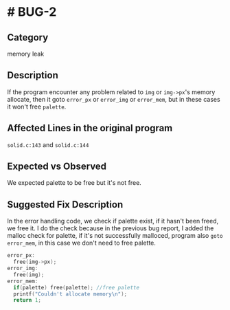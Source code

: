 # # BUG-2
## Category
memory leak

## Description
If the program encounter any problem related to `img` or `img->px`'s memory allocate, then it goto `error_px` or `error_img` or `error_mem`, but in these cases it won't free `palette`.

## Affected Lines in the original program
`solid.c:143` and `solid.c:144`

## Expected vs Observed
We expected palette to be free but it's not free.

## Suggested Fix Description
In the error handling code, we check if palette exist, if it hasn't been freed, we free it.
I do the check because in the previous bug report, I added the malloc check for palette, if it's not successfully malloced, program also `goto error_mem`, in this case we don't need to free palette.
```c
error_px:
  free(img->px);
error_img:
  free(img);
error_mem:
  if(palette) free(palette); //free palette
  printf("Couldn't allocate memory\n");
  return 1;
```
